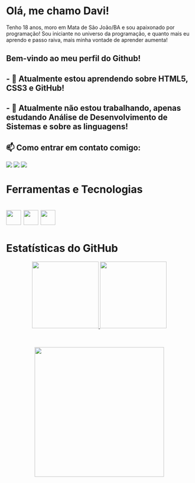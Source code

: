 # Olá, me chamo Davi! 

Tenho 18 anos, moro em Mata de São João/BA e sou apaixonado por programação! Sou iniciante no universo da programação, e quanto mais eu aprendo e passo raiva, mais minha vontade de aprender aumenta!
## Bem-vindo ao meu perfil do Github!
## - 🌱 Atualmente estou aprendendo sobre HTML5, CSS3 e GitHub!
## - 🔭 Atualmente não estou trabalhando, apenas estudando Análise de Desenvolvimento de Sistemas e sobre as linguagens!
## 📫 Como entrar em contato comigo: 
<div>
<a href = "https://mail.google.com/mail/u/0/#inbox"><img src="https://img.shields.io/badge/Gmail-D14836?style=for-the-badge&logo=gmail&logoColor=white" target="_blank"></a>
<a href="https://www.linkedin.com/in/davi-fonseca-358608248/" target="_blank"><img src="https://img.shields.io/badge/-LinkedIn-%230077B5?style=for-the-badge&logo=linkedin&logoColor=white" target="_blank"></a>
<a href="https://www.instagram.com/" target="_blank"><img src="https://img.shields.io/badge/-Instagram-%23E4405F?style=for-the-badge&logo=instagram&logoColor=white" target="_blank"></a>
</div>

# Ferramentas e Tecnologias

# <img src="https://cdn.jsdelivr.net/gh/devicons/devicon/icons/html5/html5-original.svg" width= "40" height="40"/> <img src="https://cdn.jsdelivr.net/gh/devicons/devicon/icons/css3/css3-original.svg" width= "40" height="40"/> <img src="https://cdn.jsdelivr.net/gh/devicons/devicon/icons/github/github-original.svg" width= "40" height="40"/>

# Estatísticas do GitHub
<div align="center">
<a href="https://github.com/DaviFonsec">
<img height="180em" src="https://github-readme-stats.vercel.app/api/top-langs/?username=DaviFonsec&layout=compact&langs_count=7&theme=dracula"/>
<img height="180em" src="https://github-readme-stats.vercel.app/api?username=DaviFonsec&show_icons=true&theme=dracula&include_all_commits=true&count_private=true"/>
</div color="white">
<br>
<br>
<p align="center">
  <img src="https://media.tenor.com/uj4Cnt7RVE0AAAAC/fatdog-dog.gif" width="350">
</p>
